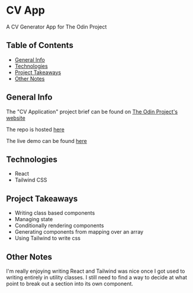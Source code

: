# CV App

A CV Generator App for The Odin Project

## Table of Contents

- [General Info](#general-info)
- [Technologies](#technologies)
- [Project Takeaways](#project-takeaways)
- [Other Notes](#other-notes)

## General Info

The "CV Application" project brief can be found on
[The Odin Project's website](https://www.theodinproject.com/paths/full-stack-javascript/courses/javascript/lessons/cv-application)

The repo is hosted [here](https://github.com/danranges/cv-project)

The live demo can be found [here](https://danranges.github.io/cv-project/)

## Technologies

- React
- Tailwind CSS

## Project Takeaways

- Writing class based components
- Managing state
- Conditionally rendering components
- Generating components from mapping over an array
- Using Tailwind to write css

## Other Notes

I'm really enjoying writing React and Tailwind was nice once I got used to writing entirely in
utility classes. I still need to find a way to decide at what point to break out a section into its
own component.
